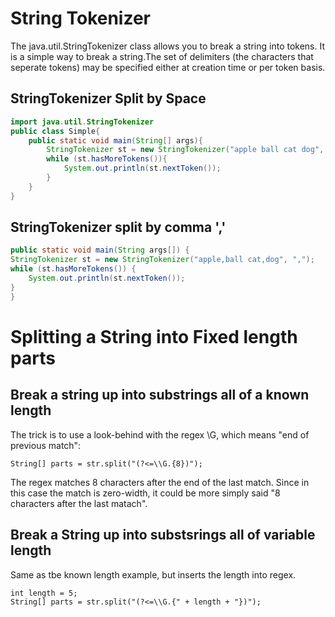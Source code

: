 # String Tokenizer

The java.util.StringTokenizer class allows you to break a string into tokens. It is a simple way to break a string.The set of delimiters (the characters that seperate tokens) may be specified either at creation time or per token basis.
## StringTokenizer Split by Space

```java
import java.util.StringTokenizer
public class Simple{
    public static void main(String[] args){
        StringTokenizer st = new StringTokenizer("apple ball cat dog", " ");
        while (st.hasMoreTokens()){
            System.out.println(st.nextToken());
        }
    }
}
```

## StringTokenizer split by comma ','

```java
public static void main(String args[]) {
StringTokenizer st = new StringTokenizer("apple,ball cat,dog", ","); 
while (st.hasMoreTokens()) {
    System.out.println(st.nextToken());
}
}
```

# Splitting a String into Fixed length parts

## Break a string up into substrings all of a known length

The trick is to use a look-behind with the regex \G, which means "end of previous match":

    String[] parts = str.split("(?<=\\G.{8})");

The regex matches 8 characters after the end of the last match. Since in this case the match is zero-width, it could be more simply said "8 characters after the last matach".

## Break a String up into substsrings all of variable length

Same as tbe known length example, but inserts the length into regex.

    int length = 5;
    String[] parts = str.split("(?<=\\G.{" + length + "})");